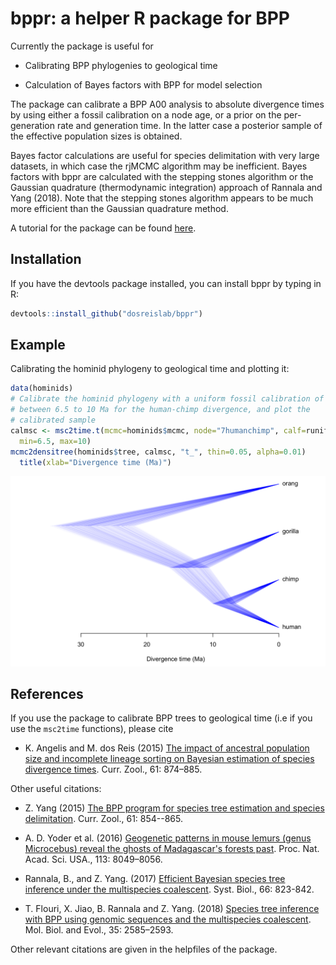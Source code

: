 # bppr: a helper R package for BPP

Currently the package is useful for

* Calibrating BPP phylogenies to geological time

* Calculation of Bayes factors with BPP for model selection

The package can calibrate a BPP A00 analysis to absolute divergence times by using either a fossil calibration on a node age, or a prior on the per-generation rate and generation time. In the latter case a posterior sample of the effective population sizes is obtained.

Bayes factor calculations are useful for species delimitation with very large datasets, in which case the rjMCMC algorithm may be inefficient. Bayes factors with bppr are calculated with the stepping stones algorithm or the Gaussian quadrature (thermodynamic integration) approach of Rannala and Yang (2018). Note that the stepping stones algorithm appears to be much more efficient than the Gaussian quadrature method.

A tutorial for the package can be found [here](https://dosreislab.github.io/2018/08/31/bppr.html).

## Installation

If you have the devtools package installed, you can install bppr by typing in R:

```R
devtools::install_github("dosreislab/bppr")
```

## Example
Calibrating the hominid phylogeny to geological time and plotting it:

```R
data(hominids)
# Calibrate the hominid phylogeny with a uniform fossil calibration of
# between 6.5 to 10 Ma for the human-chimp divergence, and plot the
# calibrated sample
calmsc <- msc2time.t(mcmc=hominids$mcmc, node="7humanchimp", calf=runif,
  min=6.5, max=10)
mcmc2densitree(hominids$tree, calmsc, "t_", thin=0.05, alpha=0.01)
  title(xlab="Divergence time (Ma)")
```

![](/figs/apes.png)

## References

If you use the package to calibrate BPP trees to geological time (i.e if you use the `msc2time` functions), please cite

* K. Angelis and M. dos Reis (2015) [The impact of ancestral population size and incomplete lineage sorting on Bayesian estimation of species divergence times](https://doi.org/10.1093/czoolo/61.5.874). Curr. Zool., 61: 874–885.

Other useful citations:

* Z. Yang (2015) [The BPP program for species tree estimation and species delimitation](https://doi.org/10.1093/czoolo/61.5.854). Curr. Zool., 61: 854--865.

* A. D. Yoder et al. (2016) [Geogenetic patterns in mouse lemurs (genus Microcebus) reveal the ghosts of Madagascar's forests past](https://doi.org/10.1073/pnas.1601081113). Proc. Nat. Acad. Sci. USA., 113: 8049–8056.

* Rannala, B., and Z. Yang. (2017) [Efficient Bayesian species tree inference under the multispecies coalescent](https://doi.org/10.1093/sysbio/syw119). Syst. Biol., 66: 823-842.

* T. Flouri, X. Jiao, B. Rannala and Z. Yang. (2018) [Species tree inference with BPP using genomic sequences and the multispecies coalescent](https://doi.org/10.1093/molbev/msy147). Mol. Biol. and Evol., 35: 2585–2593.

Other relevant citations are given in the helpfiles of the package.
